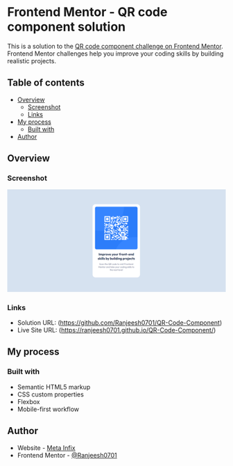 # Frontend Mentor - QR code component solution

This is a solution to the [QR code component challenge on Frontend Mentor](https://www.frontendmentor.io/challenges/qr-code-component-iux_sIO_H). Frontend Mentor challenges help you improve your coding skills by building realistic projects. 

## Table of contents

- [Overview](#overview)
  - [Screenshot](#screenshot)
  - [Links](#links)
- [My process](#my-process)
  - [Built with](#built-with)
- [Author](#author)

## Overview

### Screenshot

![](./screenshot.png)

### Links

- Solution URL: (https://github.com/Ranjeesh0701/QR-Code-Component)
- Live Site URL: (https://ranjeesh0701.github.io/QR-Code-Component/)

## My process

### Built with

- Semantic HTML5 markup
- CSS custom properties
- Flexbox
- Mobile-first workflow

## Author

- Website - [Meta Infix](https://metainfix.com)
- Frontend Mentor - [@Ranjeesh0701](https://www.frontendmentor.io/profile/Ranjeesh0701)